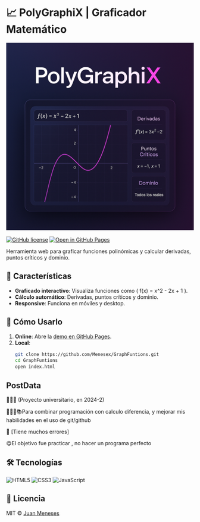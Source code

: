 # 📈 PolyGraphiX | Graficador Matemático  
<div align="center">
  <img src="preview_resized.png" width="600" alt="GraphFuntions Preview">
</div>

[![GitHub license](https://img.shields.io/badge/license-MIT-blue)](LICENSE)
[![Open in GitHub Pages](https://img.shields.io/badge/live%20demo-GitHub%20Pages-brightgreen)](https://menesex.github.io/GraphFuntions/)

Herramienta web para graficar funciones polinómicas y calcular derivadas, puntos críticos y dominio.  

## 🚀 Características  
- **Graficado interactivo**: Visualiza funciones como \( f(x) = x^2 - 2x + 1 \).  
- **Cálculo automático**: Derivadas, puntos críticos y dominio.  
- **Responsive**: Funciona en móviles y desktop.  

## 🔧 Cómo Usarlo  
1. **Online**: Abre la [demo en GitHub Pages]((https://menesex.github.io/PolyGraphiX/)).  
2. **Local**:  
   ```bash
   git clone https://github.com/Menesex/GraphFuntions.git
   cd GraphFuntions
   open index.html
   ```
## PostData
👨🏻‍🎓​ (Proyecto universitario, en 2024-2)

👨🏻‍💻📚Para combinar programación con calculo diferencia, y mejorar mis habilidades en el uso de git/github
 
🥶​ [Tiene muchos errores]

😋El objetivo fue practicar , no hacer un programa perfecto


## 🛠️ Tecnologías  
![HTML5](https://img.shields.io/badge/HTML5-E34F26?style=flat&logo=html5&logoColor=white)
![CSS3](https://img.shields.io/badge/CSS3-1572B6?style=flat&logo=css3&logoColor=white)
![JavaScript](https://img.shields.io/badge/JavaScript-F7DF1E?style=flat&logo=javascript&logoColor=black)

## 📄 Licencia  
MIT © [Juan Meneses](https://github.com/Menesex)  
